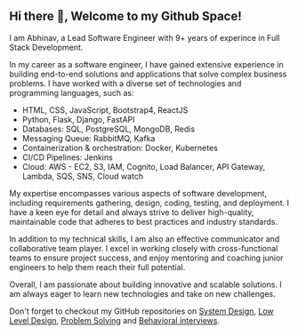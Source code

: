 ## Hi there 👋, Welcome to my Github Space!

<!--
**abhi1510/abhi1510** is a ✨ _special_ ✨ repository because its `README.md` (this file) appears on your GitHub profile.
-->

I am Abhinav, a Lead Software Engineer with 9+ years of experince in Full Stack Development.

In my career as a software engineer, I have gained extensive experience in building end-to-end solutions and applications that solve complex business problems. I have worked with a diverse set of technologies and programming languages, such as:
- HTML, CSS, JavaScript, Bootstrap4, ReactJS
- Python, Flask, Django, FastAPI
- Databases: SQL, PostgreSQL, MongoDB, Redis
- Messaging Queue: RabbitMQ, Kafka
- Containerization & orchestration: Docker, Kubernetes
- CI/CD Pipelines: Jenkins
- Cloud: AWS - EC2, S3, IAM, Cognito, Load Balancer, API Gateway, Lambda, SQS, SNS, Cloud watch

My expertise encompasses various aspects of software development, including requirements gathering, design, coding, testing, and deployment. I have a keen eye for detail and always strive to deliver high-quality, maintainable code that adheres to best practices and industry standards.

In addition to my technical skills, I am also an effective communicator and collaborative team player. I excel in working closely with cross-functional teams to ensure project success, and enjoy mentoring and coaching junior engineers to help them reach their full potential.

Overall, I am passionate about building innovative and scalable solutions. I am always eager to learn new technologies and take on new challenges.

Don't forget to checkout my GitHub repositories on [System Design](https://github.com/abhi1510/awesome-system-design), [Low Level Design](https://github.com/abhi1510/awesome-low-level-design), [Problem Solving](https://github.com/abhi1510/awesome-coding-patterns) and [Behavioral interviews](https://github.com/abhi1510/awesome-behavioral-interviews).

